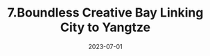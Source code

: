 ---
title: 7.Boundless Creative Bay Linking City to Yangtze
summary: Urban Renewal Design Based on Human-water Co-habitat and Factory-port Continuation
tags:
  - Unban Design
date: 2023-07-01
external_link: https://notion-next-process-projects.vercel.app/article/Bay?theme=plog
---